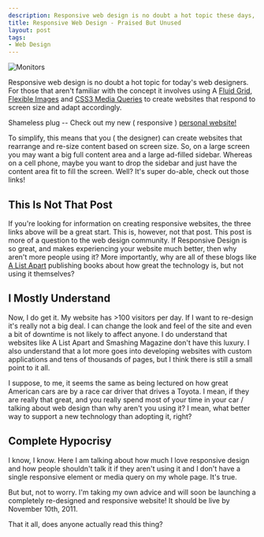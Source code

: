 ```yaml
--- 
description: Responsive web design is no doubt a hot topic these days, but why aren't more influential websites using media queries and fluid grids?
title: Responsive Web Design - Praised But Unused
layout: post
tags: 
- Web Design
---
```

<div class="img-wrap"><img class="size-full wp-image-1209" title="monitors" src="{{ site.url }}/images/monitors.jpg" alt="Monitors" /></div>

Responsive web design is no doubt a hot topic for today's web designers. For those that aren't familiar with the concept it involves using A <a href="http://960.gs/">Fluid Grid</a>, <a href="http://unstoppablerobotninja.com/entry/fluid-images/">Flexible Images</a> and <a href="http://webdesignerwall.com/tutorials/css3-media-queries">CSS3 Media Queries</a> to create websites that respond to screen size and adapt accordingly.

Shameless plug -- Check out my new ( responsive ) <a href="http://www.jonkuperman.com">personal website!</a>

To simplify, this means that you ( the designer) can create websites that rearrange and re-size content based on screen size. So, on a large screen you may want a big full content area and a large ad-filled sidebar. Whereas on a cell phone, maybe you want to drop the sidebar and just have the content area fit to fill the screen. Well? It's super do-able, check out those links!

## This Is Not That Post

If you're looking for information on creating responsive websites, the three links above will be a great start. This is, however, not that post. This post is more of a question to the web design community. If Responsive Design is so great, and makes experiencing your website much better, then why aren't more people using it? More importantly, why are all of these blogs like <a href="http://www.alistapart.com/">A List Apart</a> publishing books about how great the technology is, but not using it themselves?

## I Mostly Understand

Now, I do get it. My website has &gt;100 visitors per day. If I want to re-design it's really not a big deal. I can change the look and feel of the site and even a bit of downtime is not likely to affect anyone. I do understand that websites like A List Apart and Smashing Magazine don't have this luxury. I also understand that a lot more goes into developing websites with custom applications and tens of thousands of pages, but I think there is still a small point to it all.

I suppose, to me, it seems the same as being lectured on how great American cars are by a race car driver that drives a Toyota. I mean, if they are really that great, and you really spend most of your time in your car / talking about web design than why aren't you using it? I mean, what better way to support a new technology than adopting it, right?

## Complete Hypocrisy

I know, I know. Here I am talking about how much I love responsive design and how people shouldn't talk it if they aren't using it and I don't have a single responsive element or media query on my whole page. It's true.

But but, not to worry. I'm taking my own advice and will soon be launching a completely re-designed and responsive website! It should be live by November 10th, 2011.

That it all, does anyone actually read this thing?